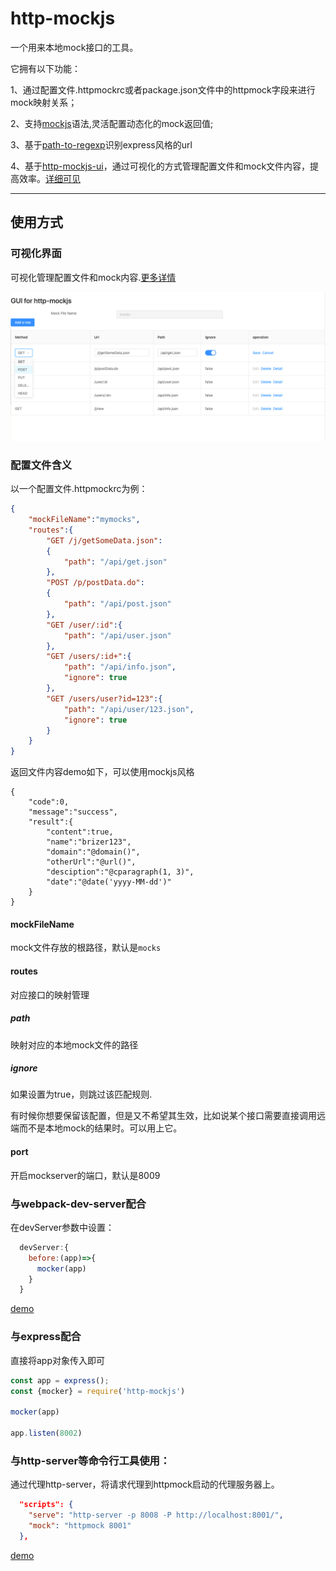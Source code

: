 # http-mockjs

一个用来本地mock接口的工具。

它拥有以下功能：

1、通过配置文件.httpmockrc或者package.json文件中的httpmock字段来进行mock映射关系；

2、支持[mockjs](https://www.npmjs.com/package/mockjs)语法,灵活配置动态化的mock返回值;

3、基于[path-to-regexp](https://www.npmjs.com/package/path-to-regexp)识别express风格的url

4、基于[http-mockjs-ui](https://www.npmjs.com/package/http-mockjs-ui)，通过可视化的方式管理配置文件和mock文件内容，提高效率。[详细可见](./packages/editor/readme_zh.md)

---

## 使用方式

### 可视化界面

可视化管理配置文件和mock内容.[更多详情](./packages/editor/readme_zh.md)

![](https://raw.githubusercontent.com/brizer/graph-bed/master/img/20190605142856.png)

### 配置文件含义

以一个配置文件.httpmockrc为例：

``` json
{
    "mockFileName":"mymocks",
    "routes":{
        "GET /j/getSomeData.json":
        {
            "path": "/api/get.json"
        },
        "POST /p/postData.do":
        {
            "path": "/api/post.json"
        },
        "GET /user/:id":{
            "path": "/api/user.json"
        },
        "GET /users/:id+":{
            "path": "/api/info.json",
            "ignore": true
        },
        "GET /users/user?id=123":{
            "path": "/api/user/123.json",
            "ignore": true
        }
    }
}
```

返回文件内容demo如下，可以使用mockjs风格

```
{
    "code":0,
    "message":"success",
    "result":{
        "content":true,
        "name":"brizer123",
        "domain":"@domain()",
        "otherUrl":"@url()",
        "desciption":"@cparagraph(1, 3)",
        "date":"@date('yyyy-MM-dd')"
    }
}
```

#### mockFileName
mock文件存放的根路径，默认是`mocks`

#### routes

对应接口的映射管理


##### path

映射对应的本地mock文件的路径 

##### ignore

如果设置为true，则跳过该匹配规则.

有时候你想要保留该配置，但是又不希望其生效，比如说某个接口需要直接调用远端而不是本地mock的结果时。可以用上它。



#### port

开启mockserver的端口，默认是8009

### 与webpack-dev-server配合

在devServer参数中设置：

``` js
  devServer:{
    before:(app)=>{
      mocker(app)
    }
  }
```

[demo](https://github.com/brizer/http-mocker/blob/dev/packages/mocker/examples/webpack/package.json)


### 与express配合

直接将app对象传入即可

``` js
const app = express();
const {mocker} = require('http-mockjs')

mocker(app)

app.listen(8002)

```


### 与http-server等命令行工具使用：

通过代理http-server，将请求代理到httpmock启动的代理服务器上。
``` json
  "scripts": {
    "serve": "http-server -p 8008 -P http://localhost:8001/",
    "mock": "httpmock 8001"
  },
```

[demo](https://github.com/brizer/http-mocker/blob/dev/packages/mocker/examples/commander/package.json)